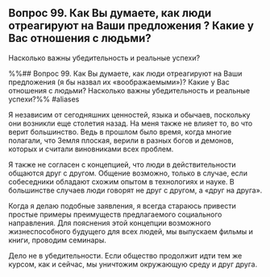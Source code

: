 ## Вопрос 99. Как Вы думаете, как люди отреагируют на Ваши предложения ? Какие у Вас отношения с людьми? 
Насколько важны убедительность и реальные успехи?

%%## Вопрос 99. Как Вы думаете, как люди отреагируют на Ваши предложения (я бы назвал их «воображаемыми»)? Какие у Вас отношения с людьми? Насколько важны убедительность и реальные успехи?%% #aliases 

Я независим от сегодняшних ценностей, языка и обычаев, поскольку они возникли еще столетия назад. На меня также не влияет то, во что верит большинство. Ведь в прошлом было время, когда многие полагали, что Земля плоская, верили в разных богов и демонов, которых и считали виновниками всех проблем.

Я также не согласен с концепцией, что люди в действительности общаются друг с другом. Общение возможно, только в случае, если собеседники обладают схожим опытом в технологиях и науке. В большинстве случаев люди говорят не друг с другом, а «друг на друга».

Когда я делаю подобные заявления, я всегда стараюсь привести простые примеры преимуществ предлагаемого социального направления. Для пояснения этой концепции возможного жизнеспособного будущего для всех людей, мы выпускаем фильмы и книги, проводим семинары.

Дело не в убедительности. Если общество продолжит идти тем же курсом, как и сейчас, мы уничтожим окружающую среду и друг друга.